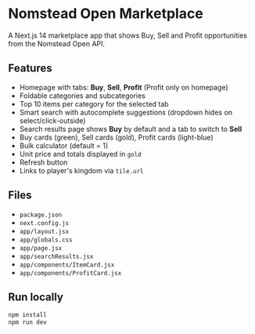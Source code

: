 # Nomstead Open Marketplace

A Next.js 14 marketplace app that shows Buy, Sell and Profit opportunities from the Nomstead Open API.

## Features

- Homepage with tabs: **Buy**, **Sell**, **Profit** (Profit only on homepage)
- Foldable categories and subcategories
- Top 10 items per category for the selected tab
- Smart search with autocomplete suggestions (dropdown hides on select/click-outside)
- Search results page shows **Buy** by default and a tab to switch to **Sell**
- Buy cards (green), Sell cards (gold), Profit cards (light-blue)
- Bulk calculator (default = 1)
- Unit price and totals displayed in `gold`
- Refresh button
- Links to player's kingdom via `tile.url`

## Files

- `package.json`
- `next.config.js`
- `app/layout.jsx`
- `app/globals.css`
- `app/page.jsx`
- `app/searchResults.jsx`
- `app/components/ItemCard.jsx`
- `app/components/ProfitCard.jsx`

## Run locally

```bash
npm install
npm run dev
